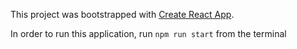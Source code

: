 This project was bootstrapped with [Create React App](https://github.com/facebookincubator/create-react-app).

In order to run this application, run `npm run start` from the terminal